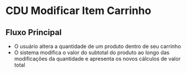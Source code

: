# CDU Modificar Item Carrinho

## Fluxo Principal

* O usuário altera a quantidade de um produto dentro de seu carrinho
* O sistema modifica o valor do subtotal do produto ao longo das modificações da quantidade e apresenta os novos cálculos de valor total
